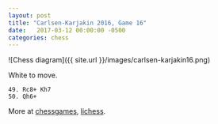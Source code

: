 ```yaml
---
layout: post
title: "Carlsen-Karjakin 2016, Game 16"
date:   2017-03-12 00:00:00 -0500
categories: chess
---
```


![Chess diagram]({{ site.url }}/images/carlsen-karjakin16.png)

White to move.

<!--more-->

    49. Rc8+ Kh7
    50. Qh6+

More at [chessgames](http://www.chessgames.com/perl/chessgame?gid=1848607),
[lichess](https://en.lichess.org/training/102787).